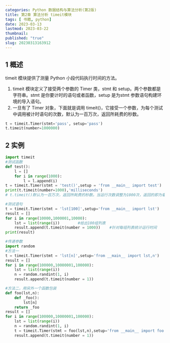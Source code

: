 ```yaml
---
categories: Python 数据结构与算法分析(第2版)
title: 第2章 算法分析 timeit模块
tags: [ 书籍, python]
date: 2023-03-13
lastmod: 2023-03-22
thumbnail:  
published: "true"
slug: 20230313163912
---
```



## 1 概述
timeit 模块提供了测量 Python 小段代码执行时间的方法。

1. timeit 模块定义了接受两个参数的 Timer 类，stmt 和 setup。两个参数都是字符串。stmt 是你要计时的语句或者函数，setup 是为stmt 参数语句构建环境的导入语句。
2. 一旦有了 Timer 对象，下面就是调用 timeit()，它接受一个参数，为每个测试中调用被计时语句的次数，默认为一百万次，返回所耗费的秒数。

```python
t = timeit.Timer(stmt='pass', setup='pass')
t.timeit(number=1000000)
```

## 2 实例

```python
import timeit
#测试函数
def test():
    l = []
    for i in range(1000):
        l = l.append(i)
t = timeit.Timer(stmt = 'test()',setup = 'from __main__ import test')
print(t.timeit(number=1000),'milliseconds')
# t.timeit()默认为一百万次，返回所耗费的秒数。当运行次数调整为1000次，返回的即为毫秒。表示函数test()运行1000次的时间

#测试语句
t = timeit.Timer(stmt = 'lst[100]',setup='from __main__ import lst')
result = []
for i in range(10000,1000001,10000):
    lst = list(range(i))        #给出100组列表
    result.append(t.timeit(number = 1000))    #针对每组列表统计运行时间
print(result)

#传递参数
import random
#方法一
t = timeit.Timer(stmt = 'lst[n]',setup='from __main__ import lst,n')    #从 __main__ 中导入变量 lst 和 n
result = []
for i in range(100000,10000001,100000):
    lst = list(range(i))
    n = random.randint(1, i)
    result.append(t.timeit(number = 1))

#方法二，用另外一个函数包装
def foo(lst,n):
    def _foo():
        lst[n]
    return _foo
result = []
for i in range(100000,10000001,100000):
    lst = list(range(i))
    n = random.randint(1, i)
    t = timeit.Timer(stmt = foo(lst,n),setup='from __main__ import foo')    #lst 和 n 赋值应在该语句之前
    result.append(t.timeit(number = 1))
```
